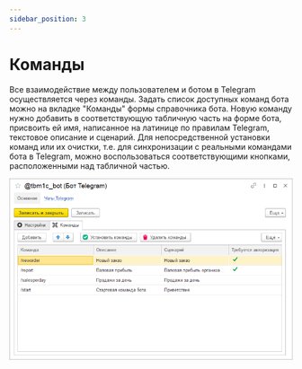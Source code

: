 ```yaml
---
sidebar_position: 3
---
```


# Команды

Все взаимодействие между пользователем и ботом в Telegram осуществляется через команды. Задать список доступных команд бота можно на вкладке "Команды" формы справочника бота. Новую команду нужно добавить в соответствующую табличную часть на форме бота, присвоить ей имя, написанное на латинице по правилам Telegram, текстовое описание и сценарий. Для непосредственной установки команд или их очистки, т.е. для синхронизации с реальными командами бота в Telegram, можно воспользоваться соответствующими кнопками, расположенными над табличной частью.

![Команды бота Telegram](../img/commands.png)
